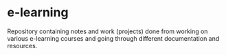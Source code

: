 # e-learning
Repository containing notes and work (projects) done from working on various e-learning courses and going through different documentation and resources.